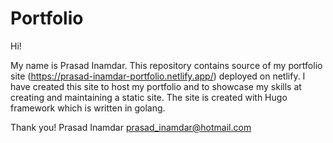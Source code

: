 # Portfolio

Hi!

My name is Prasad Inamdar. This repository contains source of my portfolio site (https://prasad-inamdar-portfolio.netlify.app/) deployed on netlify. I have created this site to host my portfolio and to showcase my skills at creating and maintaining a static site. The site is created with Hugo framework which is written in golang. 

Thank you!
Prasad Inamdar
prasad_inamdar@hotmail.com
